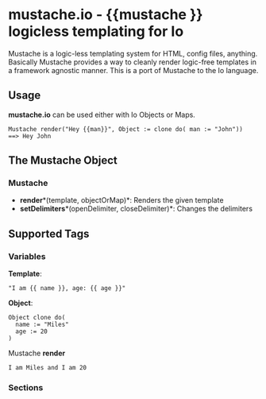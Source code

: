 mustache.io - {{mustache }} logicless templating for Io
=======================================================
Mustache is a logic-less templating system for HTML, config files, anything. Basically Mustache provides a way to cleanly render logic-free templates in a framework agnostic manner. This is a port of Mustache to the Io language.

Usage
-----
**mustache.io** can be used either with Io Objects or Maps.

```
Mustache render("Hey {{man}}", Object := clone do( man := "John"))
==> Hey John
```

The Mustache Object
-------------------
### Mustache
- **render***(template, objectOrMap)*: Renders the given template
- **setDelimiters***(openDelimiter, closeDelimiter)*: Changes the delimiters

Supported Tags
--------------
### Variables

**Template**:
```
"I am {{ name }}, age: {{ age }}"
```

**Object**:
```
Object clone do(
  name := "Miles"
  age := 20 
)
```

Mustache **render**
```
I am Miles and I am 20
```

### Sections

